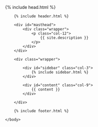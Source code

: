 <!DOCTYPE html>
<html>
	<head>
		<title>{{ page.title }}</title>
		{% include head.html %}
	</head>
	<body>

		{% include header.html %}

		<div id="masthead">
			<div class="wrapper">
				<p class="col-12">
					{{ site.description }}
				</p>
			</div>
		</div>

		<div class="wrapper">

			<div id="sidebar" class="col-3">
				{% include sidebar.html %}
			</div>

			<div id="content" class="col-9">
				{{ content }}
			</div>

		</div>

		{% include footer.html %}

	</body>
</html>